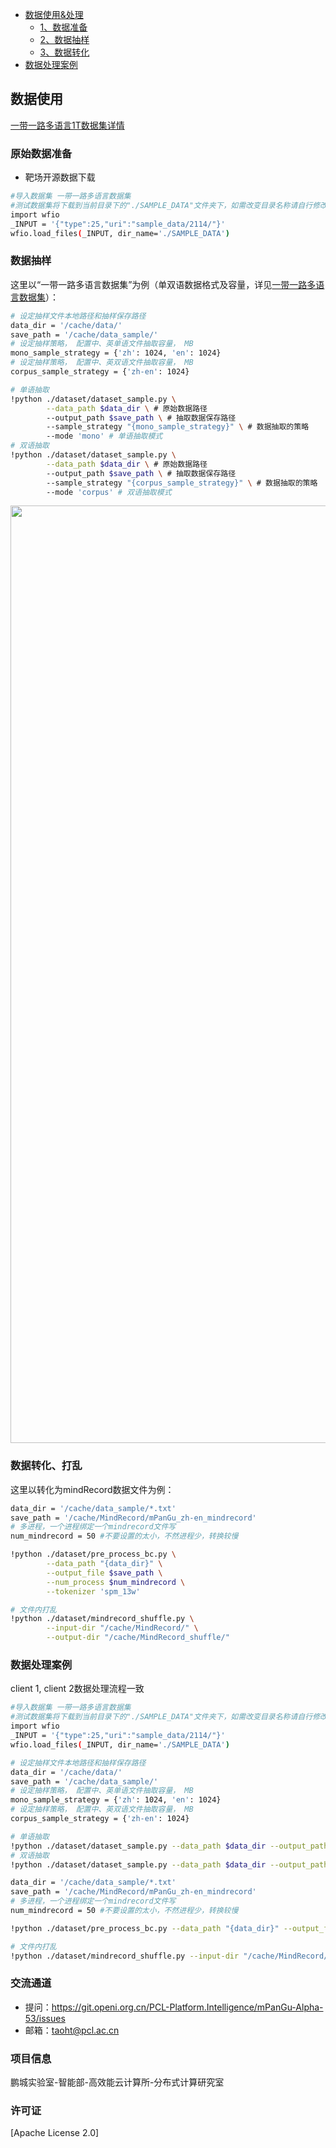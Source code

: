 
<!-- TOC -->
- [数据使用&处理](#数据使用)
     - [1、数据准备](#原始数据准备)
     - [2、数据抽样](#数据抽样)
     - [3、数据转化](#数据转化、打乱)
- [数据处理案例](#数据处理案例)
<!-- /TOC -->

## 数据使用
[一带一路多语言1T数据集详情](.。/docs/B&R-M-1T_dataset.md) 
### 原始数据准备
* 靶场开源数据下载
```bash
#导入数据集 一带一路多语言数据集
#测试数据集将下载到当前目录下的"./SAMPLE_DATA"文件夹下，如需改变目录名称请自行修改
import wfio
_INPUT = '{"type":25,"uri":"sample_data/2114/"}'
wfio.load_files(_INPUT, dir_name='./SAMPLE_DATA')
```

### 数据抽样
这里以“一带一路多语言数据集”为例（单双语数据格式及容量，详见[一带一路多语言数据集](./doc/B&R-M-1T_dataset.md)）：
```bash
# 设定抽样文件本地路径和抽样保存路径
data_dir = '/cache/data/'
save_path = '/cache/data_sample/'
# 设定抽样策略， 配置中、英单语文件抽取容量， MB
mono_sample_strategy = {'zh': 1024, 'en': 1024}
# 设定抽样策略， 配置中、英双语文件抽取容量， MB
corpus_sample_strategy = {'zh-en': 1024}

# 单语抽取
!python ./dataset/dataset_sample.py \
        --data_path $data_dir \ # 原始数据路径
        --output_path $save_path \ # 抽取数据保存路径
        --sample_strategy "{mono_sample_strategy}" \ # 数据抽取的策略
        --mode 'mono' # 单语抽取模式
# 双语抽取
!python ./dataset/dataset_sample.py \
        --data_path $data_dir \ # 原始数据路径
        --output_path $save_path \ # 抽取数据保存路径
        --sample_strategy "{corpus_sample_strategy}" \ # 数据抽取的策略
        --mode 'corpus' # 双语抽取模式
```

<div align=center>
<img src="../doc/dataset_sample.png" width="1500"/><br/>
</div>

### 数据转化、打乱
这里以转化为mindRecord数据文件为例：
```bash
data_dir = '/cache/data_sample/*.txt'
save_path = '/cache/MindRecord/mPanGu_zh-en_mindrecord'
# 多进程，一个进程绑定一个mindrecord文件写
num_mindrecord = 50 #不要设置的太小，不然进程少，转换较慢

!python ./dataset/pre_process_bc.py \
        --data_path "{data_dir}" \
        --output_file $save_path \
        --num_process $num_mindrecord \
        --tokenizer 'spm_13w'

# 文件内打乱
!python ./dataset/mindrecord_shuffle.py \
        --input-dir "/cache/MindRecord/" \
        --output-dir "/cache/MindRecord_shuffle/" 
```

### 数据处理案例
client 1, client 2数据处理流程一致
```bash
#导入数据集 一带一路多语言数据集
#测试数据集将下载到当前目录下的"./SAMPLE_DATA"文件夹下，如需改变目录名称请自行修改
import wfio
_INPUT = '{"type":25,"uri":"sample_data/2114/"}'
wfio.load_files(_INPUT, dir_name='./SAMPLE_DATA')

# 设定抽样文件本地路径和抽样保存路径
data_dir = '/cache/data/'
save_path = '/cache/data_sample/'
# 设定抽样策略， 配置中、英单语文件抽取容量， MB
mono_sample_strategy = {'zh': 1024, 'en': 1024}
# 设定抽样策略， 配置中、英双语文件抽取容量， MB
corpus_sample_strategy = {'zh-en': 1024}

# 单语抽取
!python ./dataset/dataset_sample.py --data_path $data_dir --output_path $save_path --sample_strategy "{mono_sample_strategy}" --mode 'mono'
# 双语抽取
!python ./dataset/dataset_sample.py --data_path $data_dir --output_path $save_path --sample_strategy "{corpus_sample_strategy}" --mode 'corpus'

data_dir = '/cache/data_sample/*.txt'
save_path = '/cache/MindRecord/mPanGu_zh-en_mindrecord'
# 多进程，一个进程绑定一个mindrecord文件写
num_mindrecord = 50 #不要设置的太小，不然进程少，转换较慢

!python ./dataset/pre_process_bc.py --data_path "{data_dir}" --output_file $save_path --num_process $num_mindrecord --tokenizer 'spm_13w'

# 文件内打乱
!python ./dataset/mindrecord_shuffle.py --input-dir "/cache/MindRecord/" --output-dir "/cache/MindRecord_shuffle/" 
```

### 交流通道
- 提问：https://git.openi.org.cn/PCL-Platform.Intelligence/mPanGu-Alpha-53/issues
- 邮箱：taoht@pcl.ac.cn

### 项目信息
鹏城实验室-智能部-高效能云计算所-分布式计算研究室

### 许可证

[Apache License 2.0]

